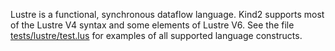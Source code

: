 Lustre is a functional, synchronous dataflow language. Kind2 supports most of the Lustre V4 syntax and some elements of Lustre V6. See the file [tests/lustre/test.lus](../tests/lustre/test.lus) for examples of all supported language constructs.

